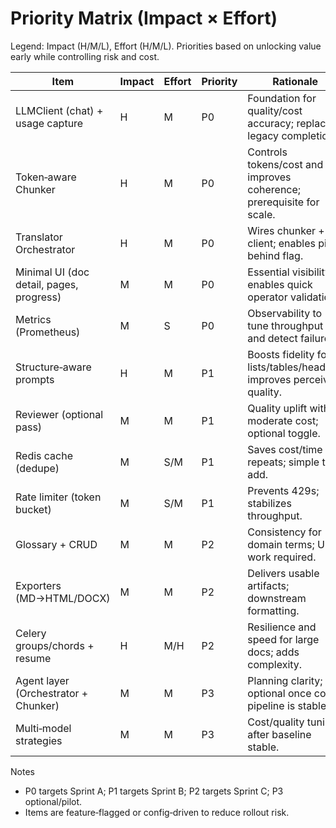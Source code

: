 # Priority Matrix (Impact × Effort)

Legend: Impact (H/M/L), Effort (H/M/L). Priorities based on unlocking value early while controlling risk and cost.

| Item | Impact | Effort | Priority | Rationale |
|------|--------|--------|----------|-----------|
| LLMClient (chat) + usage capture | H | M | P0 | Foundation for quality/cost accuracy; replaces legacy completions. |
| Token‑aware Chunker | H | M | P0 | Controls tokens/cost and improves coherence; prerequisite for scale. |
| Translator Orchestrator | H | M | P0 | Wires chunker + client; enables pilot behind flag. |
| Minimal UI (doc detail, pages, progress) | M | M | P0 | Essential visibility; enables quick operator validation. |
| Metrics (Prometheus) | M | S | P0 | Observability to tune throughput and detect failures. |
| Structure‑aware prompts | H | M | P1 | Boosts fidelity for lists/tables/headers; improves perceived quality. |
| Reviewer (optional pass) | M | M | P1 | Quality uplift with moderate cost; optional toggle. |
| Redis cache (dedupe) | M | S/M | P1 | Saves cost/time on repeats; simple to add. |
| Rate limiter (token bucket) | M | S/M | P1 | Prevents 429s; stabilizes throughput. |
| Glossary + CRUD | M | M | P2 | Consistency for domain terms; UI work required. |
| Exporters (MD→HTML/DOCX) | M | M | P2 | Delivers usable artifacts; downstream formatting. |
| Celery groups/chords + resume | H | M/H | P2 | Resilience and speed for large docs; adds complexity. |
| Agent layer (Orchestrator + Chunker) | M | M | P3 | Planning clarity; optional once core pipeline is stable. |
| Multi‑model strategies | M | M | P3 | Cost/quality tuning after baseline stable. |

Notes
- P0 targets Sprint A; P1 targets Sprint B; P2 targets Sprint C; P3 optional/pilot.
- Items are feature‑flagged or config‑driven to reduce rollout risk.


